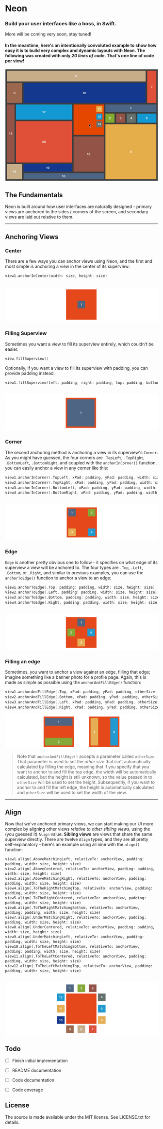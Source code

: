 # Neon

### Build your user interfaces like a boss, in Swift.

More will be coming very soon, stay tuned!


#### In the meantime, here's an intentionally convoluted example to show how easy it is to build very complex and dynamic layouts with Neon. The following was created with only *20 lines of code*. That's one line of code per view!

![Demo](Screenshots/demo.gif)



## The Fundamentals

Neon is built around how user interfaces are naturally designed - primary views are anchored to the sides / corners of the screen, and secondary views are laid out relative to them.

---

## Anchoring Views

### Center

There are a few ways you can anchor views using Neon, and the first and most simple is anchoring a view in the center of its superview:

```swift
view1.anchorInCenter(width: size, height: size)
```

![Center](Screenshots/center.png)
---

### Filling Superview

Sometimes you want a view to fill its superview entirely, which couldn't be easier.

```swift
view.fillSuperview()
```

Optionally, if you want a view to fill its superview with padding, you can provide padding instead:

```swift
view1.fillSuperview(left: padding, right: padding, top: padding, bottom: padding)
```

![Fill](Screenshots/fill.png)
---

### Corner

The second anchoring method is anchoring a view in its superview's `Corner`. As you might have guessed, the four corners are `.TopLeft`, `.TopRight`, `.BottomLeft`, `.BottomRight`, and coupled with the `anchorInCorner()` function, you can easily anchor a view in any corner like this:

```swift
view1.anchorInCorner(.TopLeft, xPad: padding, yPad: padding, width: size, height: size)
view2.anchorInCorner(.TopRight, xPad: padding, yPad: padding, width: size, height: size)
view3.anchorInCorner(.BottomLeft, xPad: padding, yPad: padding, width: size, height: size)
view4.anchorInCorner(.BottomRight, xPad: padding, yPad: padding, width: size, height: size)
```

![Corner](Screenshots/corner.png)
---

### Edge

`Edge` is another pretty obvious one to follow - it specifies on what edge of its superview a view will be anchored to. The four types are `.Top`, `.Left`, `.Bottom`, or `.Right`, and similar to previous examples, you can use the `anchorToEdge()` function to anchor a view to an edge:

```swift
view1.anchorToEdge(.Top, padding: padding, width: size, height: size)
view2.anchorToEdge(.Left, padding: padding, width: size, height: size)
view3.anchorToEdge(.Bottom, padding: padding, width: size, height: size)
view4.anchorToEdge(.Right, padding: padding, width: size, height: size)
```

![Edge](Screenshots/edge.png)
---


### Filling an edge

Sometimes, you want to anchor a view against an edge, filling that edge; imagine something like a banner photo for a profile page. Again, this is made as simple as possible using the `anchorAndFillEdge()` function:

```swift
view1.anchorAndFillEdge(.Top, xPad: padding, yPad: padding, otherSize: size)
view2.anchorAndFillEdge(.Bottom, xPad: padding, yPad: padding, otherSize: size)
view3.anchorAndFillEdge(.Left, xPad: padding, yPad: padding, otherSize: size)
view4.anchorAndFillEdge(.Right, xPad: padding, yPad: padding, otherSize: size)
```

![Fill Edge](Screenshots/fill_edge.png)


> Note that `anchorAndFillEdge()` accepts a parameter called `otherSize`. That parameter is used to set the *other size* that isn't automatically calculated by filling the edge, meaning that if you specify that you want to anchor to and fill the top edge, the width will be automatically calculated, but the height is still unknown, so the value passed in to `otherSize` will be used to set the height. Subsequently, if you want to anchor to and fill the left edge, the height is automatically calculated and `otherSize` will be used to set the width of the view.
> 
---

## Align

Now that we've anchored primary views, we can start making our UI more complex by aligning other views *relative to other sibling views*, using the (you guessed it) `Align` value. **Sibling views** are views that share the same superview directly. There are twelve `Align` types, and they are all pretty self-explanatory - here's an example using all nine with the `align()` function:

```
view1.align(.AboveMatchingLeft, relativeTo: anchorView, padding: padding, width: size, height: size)
view2.align(.AboveCentered, relativeTo: anchorView, padding: padding, width: size, height: size)
view3.align(.AboveMatchingRight, relativeTo: anchorView, padding: padding, width: size, height: size)
view4.align(.ToTheRightMatchingTop, relativeTo: anchorView, padding: padding, width: size, height: size)
view5.align(.ToTheRightCentered, relativeTo: anchorView, padding: padding, width: size, height: size)
view6.align(.ToTheRightMatchingBottom, relativeTo: anchorView, padding: padding, width: size, height: size)
view7.align(.UnderMatchingRight, relativeTo: anchorView, padding: padding, width: size, height: size)
view8.align(.UnderCentered, relativeTo: anchorView, padding: padding, width: size, height: size)
view9.align(.UnderMatchingLeft, relativeTo: anchorView, padding: padding, width: size, height: size)
view10.align(.ToTheLeftMatchingBottom, relativeTo: anchorView, padding: padding, width: size, height: size)
view11.align(.ToTheLeftCentered, relativeTo: anchorView, padding: padding, width: size, height: size)
view12.align(.ToTheLeftMatchingTop, relativeTo: anchorView, padding: padding, width: size, height: size)
```

![Align](Screenshots/align.png)
---



## Todo

- [ ] Finish initial implementation
- [ ] README documentation
- [ ] Code documentation
- [ ] Code coverage


## License

The source is made available under the MIT license. See LICENSE.txt for details.